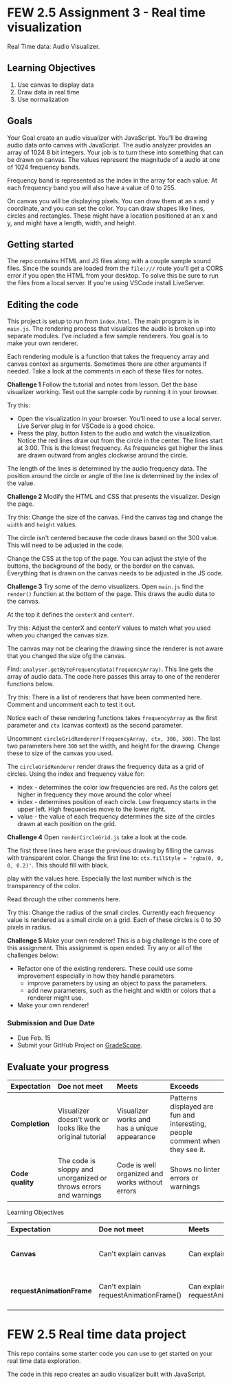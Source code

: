 # FEW 2.5 Assignment 3 - Real time visualization

Real Time data: Audio Visualizer. 

## Learning Objectives 

1. Use canvas to display data
1. Draw data in real time
1. Use normalization

## Goals 

Your Goal create an audio visualizer with JavaScript. You'll be drawing audio data onto canvas with JavaScript. The audio analyzer provides an array of 1024 8 bit integers. Your job is to turn these into something that can be drawn on canvas. The values represent the magnitude of a audio at one of 1024 frequency bands. 

Frequency band is represented as the index in the array for each value. At each frequency band you will also have a value of 0 to 255. 

On canvas you will be displaying pixels. You can draw them at an x and y coordinate, and you can set the color. You can draw shapes like lines, circles and rectangles. These might have a location positioned at an x and y, and might have a length, width, and height.

## Getting started 

The repo contains HTML and JS files along with a couple sample sound files. Since the sounds are loaded from the `file:///` route you'll get a CORS error if you open the HTML from your desktop. To solve this be sure to run the files from a local server. If you're using VSCode install LiveServer. 

## Editing the code 

This project is setup to run from `index.html`. The main program is in `main.js`. The rendering process that visualizes the audio is broken up into separate modules. I've included a few sample renderers. You goal is to make your own renderer. 

Each rendering module is a function that takes the frequency array and canvas context as arguments. Sometimes there are other arguments if needed. Take a look at the comments in each of these files for notes. 

**Challenge 1** Follow the tutorial and notes from lesson. Get the base visualizer working. Test out the sample code by running it in your browser. 

Try this: 

- Open the visualization in your browser. You'll need to use a local server. Live Server plug in for VSCode is a good choice. 
- Press the play, button listen to the audio and watch the visualization. Notice the red lines draw out from the circle in the center. The lines start at 3:00. This is the lowest frequency. As frequencies get higher the lines are drawn outward from angles clockwise around the circle. 

The length of the lines is determined by the audio frequency data. The position around the circle or angle of the line is determined by the index of the value. 

**Challenge 2** Modify the HTML and CSS that presents the visualizer. Design the page.

Try this: Change the size of the canvas. Find the canvas tag and change the `width` and `height` values. 

The circle isn't centered because the code draws based on the 300 value. This will need to be adjusted in the code. 

Change the CSS at the top of the page. You can adjust the style of the buttons, the background of the body, or the border on the canvas. Everything that is drawn on the canvas needs to be adjusted in the JS code. 

**Challenge 3** Try some of the demo visualizers. Open `main.js` find the `render()` function at the bottom of the page. This draws the audio data to the canvas. 

At the top it defines the `centerX` and `centerY`. 

Try this: Adjust the centerX and centerY values to match what you used when you changed the canvas size. 

The canvas may not be clearing the drawing since the renderer is not aware that you changed the size ofg the canvas. 

Find: `analyser.getByteFrequencyData(frequencyArray)`. This line gets the array of audio data. The code here passes this array to one of the renderer functions below. 

Try this: There is a list of renderers that have been commented here. Comment and uncomment each to test it out. 

Notice each of these rendering functions takes `frequencyArray` as the first parameter and `ctx` (canvas context) as the second parameter. 

Uncomment `circleGridRenderer(frequencyArray, ctx, 300, 300)`. The last two parameters here `300` set the width, and height for the drawing. Change these to size of the canvas you used. 

The `circleGridRenderer` render draws the frequency data as a grid of circles. Using the index and frequency value for: 

- index - determines the color low frequencies are red. As the colors get higher in frequency they move around the color wheel
- index - determines position of each circle. Low frequency starts in the upper left. High frequencies move to the lower right. 
- value - the value of each frequency determines the size of the circles drawn at each position on the grid.

**Challenge 4** Open `renderCircleGrid.js` take a look at the code. 

The first three lines here erase the previous drawing by filling the canvas with transparent color. Change the first line to: `ctx.fillStyle = 'rgba(0, 0, 0, 0.2)'`. This should fill with black. 

play with the values here. Especially the last number which is the transparency of the color. 

Read through the other comments here. 

Try this: Change the radius of the small circles. Currently each frequency value is rendered as a small circle on a grid. Each of these circles is 0 to 30 pixels in radius.

**Challenge 5** Make your own renderer! This is a big challenge is the core of this assignment. This assignment is open ended. Try any or all of the challenges below: 

- Refactor one of the existing renderers. These could use some improvement especially in how they handle parameters. 
	- improve parameters by using an object to pass the parameters. 
	- add new parameters, such as the height and width or colors that a renderer might use. 
- Make your own renderer! 

### Submission and Due Date 

- Due Feb. 15
- Submit your GitHub Project on [GradeScope](https://www.gradescope.com/courses/218919). 

## Evaluate your progress

| Expectation | Doe not meet | Meets | Exceeds |
|:-------------|:------------------|:----------------|:-----------------|
| **Completion** | Visualizer doesn't work or looks like the original tutorial | Visualizer works and has a unique appearance | Patterns displayed are fun and interesting, people comment when they see it. |
| **Code quality** | The code is sloppy and unorganized or throws errors and warnings | Code is well organized and works without errors | Shows no linter errors or warnings |

Learning Objectives 

| Expectation | Doe not meet | Meets | Exceeds |
|:-------------|:------------------|:----------------|:-----------------|
| **Canvas** | Can't explain canvas | Can explain canvas | Can explain canvas and several of it's commonly used methods. |
| **requestAnimationFrame** | Can't explain requestAnimationFrame() | Can explain requestAnimationFrame() | Could apply requestAnimationFrame to another project where appropriate. |








# FEW 2.5 Real time data project 

This repo contains some starter code you can use to get started on your real time data exploration. 

The code in this repo creates an audio visualizer built with JavaScript. 
